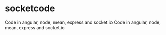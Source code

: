 # socketcode
Code in angular, node, mean, express and socket.io
Code in angular, node, mean, express and socket.io
